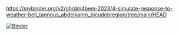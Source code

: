 https://mybinder.org/v2/gh/dm4bem-2023/4-simulate-response-to-weather-bell_tannous_abdelkarim_bicudobregion/tree/main/HEAD


[![Binder](https://mybinder.org/badge_logo.svg)](https://mybinder.org/v2/gh/dm4bem-2023/4-simulate-response-to-weather-bell_tannous_abdelkarim_bicudobregion/HEAD)
